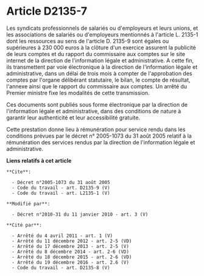 # Article D2135-7

Les syndicats professionnels de salariés ou d'employeurs et leurs unions, et les associations de salariés ou d'employeurs
mentionnés à l'article L. 2135-1 dont les ressources au sens de l'article D. 2135-9 sont égales ou supérieures à 230 000
euros à la clôture d'un exercice assurent la publicité de leurs comptes et du rapport du commissaire aux comptes sur le site
internet de la direction de l'information légale et administrative. A cette fin, ils transmettent par voie électronique à la
direction de l'information légale et administrative, dans un délai de trois mois à compter de l'approbation des comptes par
l'organe délibérant statutaire, le bilan, le compte de résultat, l'annexe ainsi que le rapport du commissaire aux comptes. Un
arrêté du Premier ministre fixe les modalités de cette transmission. 

Ces documents sont publiés sous forme électronique par la direction de l'information légale et administrative, dans des
conditions de nature à garantir leur authenticité et leur accessibilité gratuite. 

Cette prestation donne lieu à rémunération pour service rendu dans les conditions prévues par le décret n° 2005-1073 du 31
août 2005 relatif à la rémunération des services rendus par la direction de l'information légale et administrative.

**Liens relatifs à cet article**

	**Cite**:

	  - Décret n°2005-1073 du 31 août 2005
	  - Code du travail - art. D2135-9 (V)
	  - Code du travail - art. L2135-1 (V)

	**Modifié par**:

	  - Décret n°2010-31 du 11 janvier 2010 - art. 3 (V)

	**Cité par**:

	  - Arrêté du 4 avril 2011 - art. 1 (V)
	  - Arrêté du 11 décembre 2012 - art. 2-5 (VD)
	  - Arrêté du 17 décembre 2013 - art. 2-5 (V)
	  - Arrêté du 8 décembre 2014 - art. 2-6 (VD)
	  - Arrêté du 18 décembre 2015 - art. 2-6 (VD)
	  - Arrêté du 19 décembre 2016 - art. 2.6 (V)
	  - Code du travail - art. D2135-8 (V)
